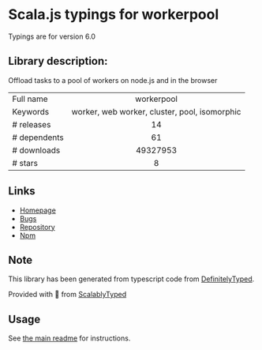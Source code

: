 
# Scala.js typings for workerpool

Typings are for version 6.0

## Library description:
Offload tasks to a pool of workers on node.js and in the browser

|                    |                 |
| ------------------ | :-------------: |
| Full name          | workerpool |
| Keywords           | worker, web worker, cluster, pool, isomorphic |
| # releases         | 14 |
| # dependents       | 61 |
| # downloads        | 49327953 |
| # stars            | 8 |

## Links
- [Homepage](https://github.com/josdejong/workerpool)
- [Bugs](https://github.com/josdejong/workerpool/issues)
- [Repository](https://github.com/josdejong/workerpool)
- [Npm](https://www.npmjs.com/package/workerpool)
    


## Note
This library has been generated from typescript code from [DefinitelyTyped](https://definitelytyped.org).

Provided with :purple_heart: from [ScalablyTyped](https://github.com/oyvindberg/ScalablyTyped)

## Usage
See [the main readme](../../readme.md) for instructions.



